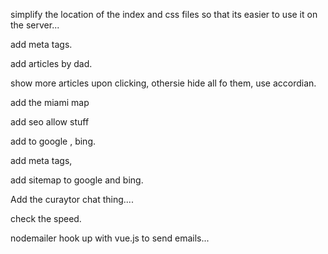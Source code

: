 

simplify the location of the index and css files so that its easier to use it on the server... 



add meta tags. 

add articles by dad. 

show more articles upon clicking, othersie hide all fo them, use accordian. 


add the miami map 


add seo allow  stuff

add to google , bing. 

add meta tags, 


add sitemap to google and bing. 


Add the curaytor chat thing....

check the speed.


nodemailer hook up with vue.js  to send emails...

